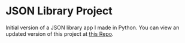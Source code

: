 # JSON Library Project
Initial version of a JSON library app I made in Python. You can view an updated version of this project at <a href="https://github.com/JTavinor/json_library_project">this Repo</a>.
